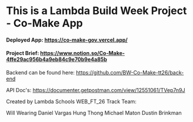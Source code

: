 # This is a Lambda Build Week Project - Co-Make App

#### Deployed App: https://co-make-gov.vercel.app/

#### Project Brief: https://www.notion.so/Co-Make-4ffe29ac956b4a9eb84c9e70b9e4a85b

Backend can be found here: https://github.com/BW-Co-Make-tt26/back-end

API Doc's: https://documenter.getpostman.com/view/12551061/TVep7n9J

Created by Lambda Schools WEB_FT_26 Track Team:

Will Wearing
Daniel Vargas
Hung Thong
Michael Maton
Dustin Brinkman
